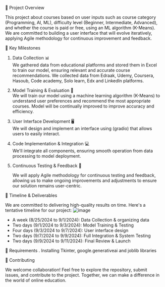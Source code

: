 🚀 Project Overview

This project about courses based on user inputs such as course category (Programming, AI, ML), difficulty level (Beginner, Intermediate, Advanced), and whether the course is paid or free, using an ML algorithm (K-Means). We are committed to building a user interface that will evolve iteratively, applying Agile methodology for continuous improvement and feedback.

 🌟 Key Milestones

1. Data Collection 📊  
   We gathered data from educational platforms and stored them in Excel to train our model, ensuring relevant and accurate course recommendations. We collected data from Edraak, Udemy, Coursera, Hasoub, Code academy, Solo learn, Edx and LinkedIn platforms.

2. Model Training & Evaluation 🤖  
   We will train our model using a machine learning algorithm (K-Means) to understand user preferences and recommend the most appropriate courses. Model will be continually improved to improve accuracy and efficiency.
   
3. User Interface Development 🖥  
   We will design and implement an interface using (gradio) that allows users to easily interact.

4. Code Implementation & Integration 💻  
   We'll integrate all components, ensuring smooth operation from data processing to model deployment.

5. Continuous Testing & Feedback 🔄

   We will apply Agile methodology for continuous testing and feedback, allowing us to make ongoing improvements and adjustments to ensure our solution remains user-centric.

📅 Timeline & Deliverables

We are committed to delivering high-quality results on time. Here's a tentative timeline for our project:
![image](https://github.com/user-attachments/assets/4e39a1f1-694e-4ffe-867a-53c0894d7396)



- A week (8/25/2024 to 9/1/2024): Data Collection & organizing data
- Two days (9/1/2024 to 9/3/2024): Model Training & Testing
- Four days (9/3/2024 to 9/7/2024): User interface design
- Two days (9/7/2024 to 9/9/2024): Full Integration & System Testing
- Two days (9/9/2024 to 9/11/2024): Final Review & Launch

📍 Requirements 
       . Installing Tkinter, google.generativeai and joblib libraries

🤝 Contributing

We welcome collaboration! Feel free to explore the repository, submit issues, and contribute to the project. Together, we can make a difference in the world of online education.
